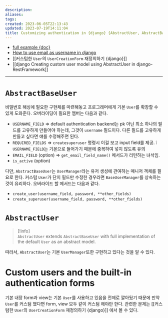 ```yaml
---
description:
aliases: 
tags: 
created: 2023-06-05T22:13:43
updated: 2023-07-19T14:11:04
title: Customizing authentication in {django} {AbstractUser, AbstractBaseUser}
---
```

- [full example {doc}](https://docs.djangoproject.com/en/dev/topics/auth/customizing/#a-full-example)
- [How to use email as username in django](https://dev.to/chokshiroshan/how-to-use-email-as-username-for-django-authentication-8if)
- [[커스텀한 `User`의 `UserCreationForm` 재정의하기 {django}]]
- [[django Creating custom user model using AbstractUser in django-RestFramework]]
___

# `AbstractBaseUser`

비밀번호 해싱에 필요한 구현체를 마련해놓고 프로그래머에게 기본 `User`를 확장할 수 있게 도와준다. 오버라이딩이 필요한 멤버는 다음과 같다. 
- `USERNAME_FIELD` => default authentication backend는 pk 아닌 최소 하나의 필드를 고유하게 만들어야 하는데, 그것이 `username` 필드이다. 다른 필드를 고유하게 만들고 싶다면 얘를 수정해주면 된다.
- `REQUIRED_FIELDS` => `createsuperuser` 명령시 이걸 보고 input field를 제공. ❕ `USERNAME_FIELD`는 기본으로 들어가기 때문에 중복하여 넣지 않도록 유의
- `EMAIL_FIELD` (option) => `get_email_field_name()` 메서드가 리턴하는 녀석임.
- `is_active` (option)

다만, `AbstractBaseUser`는 `UserManager`라는 유저 생성에 관여하는 매니저 객체를 필요로 한다. 커스텀 `User`가 단지 필드만 수정한 경우라면 `BaseUserManager`를 상속하는 것이 유리하다. 오버라이드 할 메서드는 다음과 같다.
- `create_user(username_field, password, **other_fields)`
- `create_superuser(username_field, password, **other_fields)`

# `AbstractUser`

> [!info]  
> `AbstractUser` extends `AbstractBaseUser` with full implementation of the default `User` as an abstract model.

따라서, `AbstractUser`는 기본 `UserManager`또한 구현하고 있다는 것을 알 수 있다.

# Custom users and the built-in authentication **forms**

기본 내장 form과 view는 기본 `User`를 사용하고 있음을 전제로 깔아뒀기 때문에 만약 `User`를 커스텀 했다면 form, view 모두 같이 커스텀 해야만 한다. 관련한 문제는 [[커스텀한 `User`의 `UserCreationForm` 재정의하기 {django}]] 에서 볼 수 있다.
